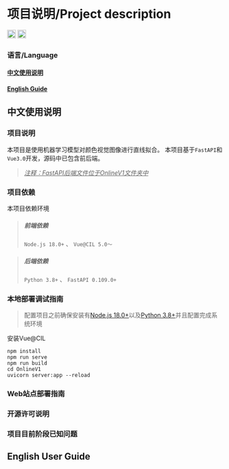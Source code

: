 # 项目说明/Project description
<a href="https://wakatime.com/badge/user/b415f305-24f8-432e-8d25-a46c15eba566/project/018dc496-d190-42b6-b317-2d03640e2315"><img src="https://wakatime.com/badge/user/b415f305-24f8-432e-8d25-a46c15eba566/project/018dc496-d190-42b6-b317-2d03640e2315.svg" alt="waketime" style="height:20px"></a>  <img src="https://badgen.net/static/license/Apache2/blue" style="height:20px">
### 语言/Language
#### [中文使用说明](#中文使用说明)
#### [English Guide](#english-user-guide)

## 中文使用说明
### 项目说明
本项目是使用机器学习模型对颜色视觉图像进行直线拟合。
本项目基于`FastAPI`和`Vue3.0`开发，源码中已包含前后端。
> *<u>注释：FastAPI后端文件位于OnlineV1文件夹中</u>*
### 项目依赖
本项目依赖环境
> ##### 前端依赖
> `Node.js 18.0+` 、 `Vue@CIL 5.0～`

> ##### 后端依赖
> `Python 3.8+` 、 `FastAPI 0.109.0+`
### 本地部署调试指南
> 配置项目之前确保安装有[Node.js 18.0+](https://nodejs.org/en)以及[Python 3.8+](https://www.python.org)并且配置完成系统环境

安装Vue@CIL



```
npm install
npm run serve
npm run build
cd OnlineV1
uvicorn server:app --reload
```


### Web站点部署指南

### 开源许可说明

### 项目目前阶段已知问题

## English User Guide
